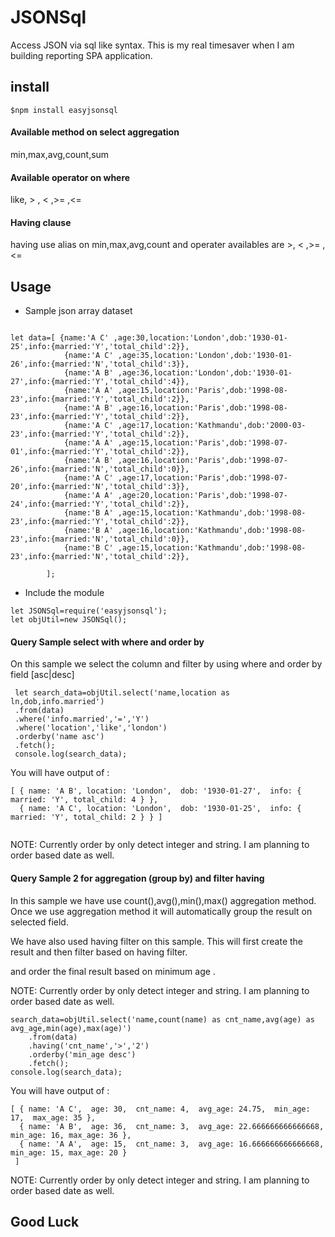 # JSONSql
Access JSON via sql like syntax. This is my real timesaver
 when I am building reporting SPA application.

## install
```
$npm install easyjsonsql
```
#### Available method on select aggregation
min,max,avg,count,sum

#### Available operator on where
like, > , < ,>= ,<= 

#### Having clause
having use alias on min,max,avg,count and operater availables are >, < ,>= ,<=  


## Usage

* Sample json array dataset
```

let data=[ {name:'A C' ,age:30,location:'London',dob:'1930-01-25',info:{married:'Y','total_child':2}},
            {name:'A C' ,age:35,location:'London',dob:'1930-01-26',info:{married:'N','total_child':3}},
            {name:'A B' ,age:36,location:'London',dob:'1930-01-27',info:{married:'Y','total_child':4}},
            {name:'A A' ,age:15,location:'Paris',dob:'1998-08-23',info:{married:'Y','total_child':2}},
            {name:'A B' ,age:16,location:'Paris',dob:'1998-08-23',info:{married:'Y','total_child':2}},
            {name:'A C' ,age:17,location:'Kathmandu',dob:'2000-03-23',info:{married:'Y','total_child':2}},
            {name:'A A' ,age:15,location:'Paris',dob:'1998-07-01',info:{married:'Y','total_child':2}},
            {name:'A B' ,age:16,location:'Paris',dob:'1998-07-26',info:{married:'N','total_child':0}},
            {name:'A C' ,age:17,location:'Paris',dob:'1998-07-20',info:{married:'N','total_child':3}},
            {name:'A A' ,age:20,location:'Paris',dob:'1998-07-24',info:{married:'Y','total_child':2}},
            {name:'B A' ,age:15,location:'Kathmandu',dob:'1998-08-23',info:{married:'Y','total_child':2}},
            {name:'B A' ,age:16,location:'Kathmandu',dob:'1998-08-23',info:{married:'N','total_child':0}},
            {name:'B C' ,age:15,location:'Kathmandu',dob:'1998-08-23',info:{married:'N','total_child':2}},

        ];
```

* Include the module
```
let JSONSql=require('easyjsonsql');
let objUtil=new JSONSql();
```

 
####  Query Sample select with where and order by 
On this sample we select the column and filter by using where and order by field [asc|desc]
 
```  
 let search_data=objUtil.select('name,location as ln,dob,info.married')
 .from(data)
 .where('info.married','=','Y')
 .where('location','like','london')
 .orderby('name asc')
 .fetch();
 console.log(search_data);
```
You will have output of :
```
[ { name: 'A B', location: 'London',  dob: '1930-01-27',  info: { married: 'Y', total_child: 4 } },
  { name: 'A C', location: 'London',  dob: '1930-01-25',  info: { married: 'Y', total_child: 2 } } ]


```
NOTE: Currently order by only detect integer and string. I am planning to order based date as well.

####  Query Sample 2 for aggregation (group by) and filter having
In this sample we have use count(),avg(),min(),max()  aggregation method.
Once we use aggregation method it will automatically group the result on selected field.

We have also used having filter on this sample. This will first create the result and then
 filter based on having filter. 
 
 and order the final result based on minimum age .
 
 NOTE: Currently order by only detect integer and string. I am planning to order based date as well.
 

```
search_data=objUtil.select('name,count(name) as cnt_name,avg(age) as avg_age,min(age),max(age)')
    .from(data)
    .having('cnt_name','>','2')
    .orderby('min_age desc')
    .fetch();
console.log(search_data);
```
You will have output of :
```
[ { name: 'A C',  age: 30,  cnt_name: 4,  avg_age: 24.75,  min_age: 17,  max_age: 35 },
  { name: 'A B',  age: 36,  cnt_name: 3,  avg_age: 22.666666666666668,   min_age: 16, max_age: 36 },
  { name: 'A A',  age: 15,  cnt_name: 3,  avg_age: 16.666666666666668,   min_age: 15, max_age: 20 } 
 ]
```



NOTE: Currently order by only detect integer and string. I am planning to order based date as well.


## Good Luck